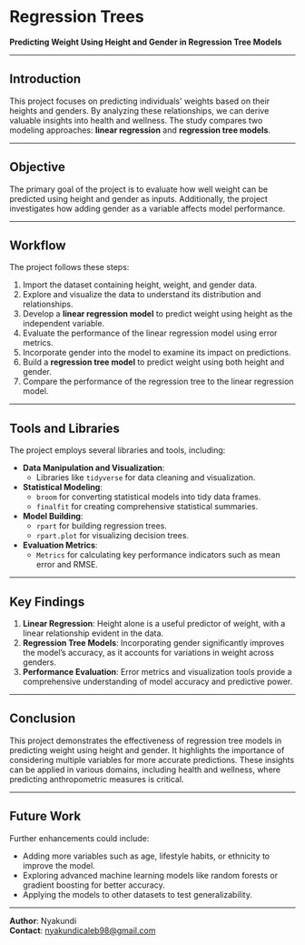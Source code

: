 # Regression Trees

**Predicting Weight Using Height and Gender in Regression Tree Models**

---

## Introduction

This project focuses on predicting individuals' weights based on their heights and genders. By analyzing these relationships, we can derive valuable insights into health and wellness. The study compares two modeling approaches: **linear regression** and **regression tree models**.

---

## Objective

The primary goal of the project is to evaluate how well weight can be predicted using height and gender as inputs. Additionally, the project investigates how adding gender as a variable affects model performance.

---

## Workflow

The project follows these steps:

1. Import the dataset containing height, weight, and gender data.
2. Explore and visualize the data to understand its distribution and relationships.
3. Develop a **linear regression model** to predict weight using height as the independent variable.
4. Evaluate the performance of the linear regression model using error metrics.
5. Incorporate gender into the model to examine its impact on predictions.
6. Build a **regression tree model** to predict weight using both height and gender.
7. Compare the performance of the regression tree to the linear regression model.

---

## Tools and Libraries

The project employs several libraries and tools, including:

- **Data Manipulation and Visualization**:
  - Libraries like `tidyverse` for data cleaning and visualization.
- **Statistical Modeling**:
  - `broom` for converting statistical models into tidy data frames.
  - `finalfit` for creating comprehensive statistical summaries.
- **Model Building**:
  - `rpart` for building regression trees.
  - `rpart.plot` for visualizing decision trees.
- **Evaluation Metrics**:
  - `Metrics` for calculating key performance indicators such as mean error and RMSE.

---

## Key Findings

1. **Linear Regression**: Height alone is a useful predictor of weight, with a linear relationship evident in the data.
2. **Regression Tree Models**: Incorporating gender significantly improves the model’s accuracy, as it accounts for variations in weight across genders.
3. **Performance Evaluation**: Error metrics and visualization tools provide a comprehensive understanding of model accuracy and predictive power.

---

## Conclusion

This project demonstrates the effectiveness of regression tree models in predicting weight using height and gender. It highlights the importance of considering multiple variables for more accurate predictions. These insights can be applied in various domains, including health and wellness, where predicting anthropometric measures is critical.

---

## Future Work

Further enhancements could include:

- Adding more variables such as age, lifestyle habits, or ethnicity to improve the model.
- Exploring advanced machine learning models like random forests or gradient boosting for better accuracy.
- Applying the models to other datasets to test generalizability.

---

**Author**: Nyakundi  
**Contact**: nyakundicaleb98@gmail.com
